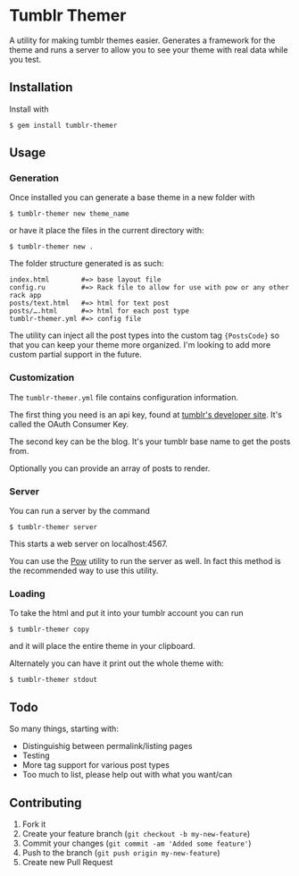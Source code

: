 # Tumblr Themer

A utility for making tumblr themes easier. Generates a framework for the theme and runs a server to allow you to see your theme with real data while you test.

## Installation

Install with

    $ gem install tumblr-themer

## Usage

### Generation

Once installed you can generate a base theme in a new folder with

    $ tumblr-themer new theme_name

or have it place the files in the current directory with:

    $ tumblr-themer new .

The folder structure generated is as such:

    index.html        #=> base layout file
    config.ru         #=> Rack file to allow for use with pow or any other rack app
    posts/text.html   #=> html for text post
    posts/….html      #=> html for each post type
    tumblr-themer.yml #=> config file

The utility can inject all the post types into the custom tag `{PostsCode}`
so that you can keep your theme more organized. I'm looking to add more custom partial support in the future.

### Customization

The `tumblr-themer.yml` file contains configuration information.

The first thing you need is an api key, found at [tumblr's developer site](http://www.tumblr.com/oauth/apps). It's called the OAuth Consumer Key.

The second key can be the blog. It's your tumblr base name to get the posts from.

Optionally you can provide an array of posts to render.

### Server

You can run a server by the command

    $ tumblr-themer server

This starts a web server on localhost:4567.

You can use the [Pow](http://pow.cx) utility to run the server as well. In fact this method is the recommended way to use this utility.

### Loading

To take the html and put it into your tumblr account you can run

    $ tumblr-themer copy

and it will place the entire theme in your clipboard.

Alternately you can have it print out the whole theme with:

    $ tumblr-themer stdout

## Todo

So many things, starting with:

* Distinguishig between permalink/listing pages
* Testing
* More tag support for various post types
* Too much to list, please help out with what you want/can

## Contributing

1. Fork it
2. Create your feature branch (`git checkout -b my-new-feature`)
3. Commit your changes (`git commit -am 'Added some feature'`)
4. Push to the branch (`git push origin my-new-feature`)
5. Create new Pull Request

